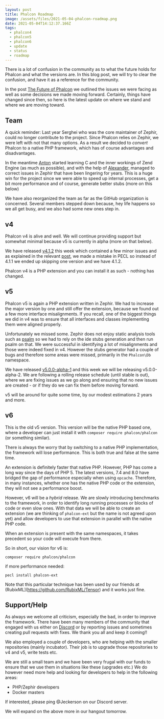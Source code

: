 ```yaml
---
layout: post
title: Phalcon Roadmap
image: /assets/files/2021-05-04-phalcon-roadmap.png
date: 2021-05-04T14:12:37.166Z
tags:
  - phalcon4
  - phalcon5
  - phalcon6
  - update
  - status
  - roadmap
---
```

There is a lot of confusion in the community as to what the future holds for Phalcon and what the versions are. In this blog post, we will try to clear the confusion, and have it as a reference for the community.
<!--more-->
In the post [The Future of Phalcon](/post/the-future-of-phalcon) we outlined the issues we were facing as well as some decisions we made moving forward. Certainly, things have changed since then, so here is the latest update on where we stand and where we are moving toward.

## Team
A quick reminder: Last year Serghei who was the core maintainer of Zephir, could no longer contribute to the project. Since Phalcon relies on Zephir, we were left with not that many options. As a result we decided to _convert_ Phalcon to a native PHP framework, which has of course advantages and disadvantages.

In the meantime [Anton](https://github.com/jeckerson) started learning C and the inner workings of Zend Engine (as much as possible), and with the help of [Alexander](https://github.com/AlexNDRmac), managed to correct issues in Zephir that have been lingering for years. This is a huge win for the project since we were able to speed up internal processes, get a bit more performance and of course, generate better stubs (more on this below)

We have also reorganized the team as far as the GitHub organization is concerned. Several members stepped down because, hey life happens so we all get busy, and we also had some new ones step in.

## v4
Phalcon v4 is alive and well. We will continue providing support but somewhat minimal because v5 is currently in alpha (more on that below). 

We have released [v4.1.2](https://github.com/phalcon/cphalcon/releases/tag/v4.1.2) this week which contained a few minor issues and as explained in the relevant [post](/post/phalcon-v4-1-2-released), we made a mistake in PECL so instead of 4.1.1 we ended up skipping one version and we have 4.1.2.

Phalcon v4 is a PHP extension and you can install it as such - nothing has changed.

## v5
Phalcon v5 is again a PHP extension written in Zephir. We had to increase the major version by one and still offer the extension, because we found out a few more interface misalignments. If you recall, one of the biggest things we did in v4 was to ensure that all interfaces and classes implementing them were aligned properly. 

Unfortunately we missed some. Zephir does not enjoy static analysis tools such as [psalm](https://psalm.dev/) so we had to rely on the ide stubs generation and then run psalm on that. We were successful in identifying a lot of misalignments and those were indeed fixed in v4. However the stubs generator had a couple of bugs and therefore some areas were missed, primarily in the `Phalcon\Db` namespace.

We have released [v5.0.0-alpha-1](https://github.com/phalcon/cphalcon/releases/tag/v5.0.0-alpha.1) and this week we will be releasing v5.0.0-alpha-2. We are following a rolling release schedule (until stable is out), where we are fixing issues as we go along and ensuring that no new issues are created - or if they do we can fix them before moving forward.

v5 will be around for quite some time, by our modest estimations 2 years and more.

## v6
This is the old v5 version. This version will be the native PHP based one, where a developer can just install it with `composer require phalcon/phalcon` (or something similar).

There is always the worry that by switching to a native PHP implementation, the framework will lose performance. This is both true and false at the same time. 

An extension is definitely faster that native PHP. However, PHP has come a long way since the days of PHP 5. The latest versions, 7.4 and 8.0 have bridged the gap of performance especially when using `opcache`. Therefore, in many instances, whether one has the native PHP code or the extension, they will not see a performance boost.

However, v6 will be a _hybrid_ release. We are slowly introducing benchmarks to the framework, in order to identify long running processes or blocks of code or even slow ones. With that data we will be able to create an extension (we are thinking of `phalcon-ext` but the name is not agreed upon yet) and allow developers to use that extension in parallel with the native PHP code.

When an extension is present with the same namespaces, it takes precedent so your code will execute from there.

So in short, our vision for v6 is:

`composer require phalcon/phalcon`

if more performance needed:

`pecl install phalcon-ext`

Note that this particular technique has been used by our friends at (RubixML](https://github.com/RubixML/Tensor) and it works just fine.

## Support/Help
As always we welcome all criticism, especially the bad, in order to improve the framework. There have been many members of the community that engaged with us either on [Discord](https://phalcon.io/discord) or by reporting issues and sometimes creating pull requests with fixes. We thank you all and keep it coming!!

We also employed a couple of developers, who are helping with the smaller repositories (mainly incubator). Their job is to upgrade those repositories to v4 and v5, write tests etc.

We are still a small team and we have been very frugal with our funds to ensure that we use them in situations like these (upgrades etc.) We do however need more help and looking for developers to help in the following areas:

- PHP/Zephir developers
- Docker masters

If interested, please ping @Jeckerson on our Discord server.

We will expand on the above more in our hangout tomorrow.










